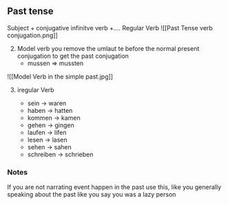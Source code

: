 
## Past tense
Subject + conjugative infinitve verb +....
 Regular Verb
![[Past Tense verb conjugation.png]]

2. Model verb you remove the umlaut te before the normal present conjugation to get the past conjugation
    - mussen => mussten
    
![[Model Verb in the simple past.jpg]]

3. iregular Verb

    - sein -> waren
    - haben -> hatten
    - kommen -> kamen
    - gehen -> gingen
    - laufen -> lifen
    - lesen -> lasen
    - sehen -> sahen
    - schreiben -> schrieben
### Notes
If you are not narrating event happen in the past use this, like you generally speaking about the past like you say you was a lazy person